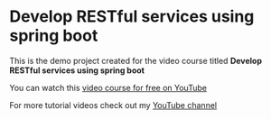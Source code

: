 # Develop RESTful services using spring boot

This is the demo project created for the video course titled **Develop RESTful services using spring boot**

You can watch this [video course for free on YouTube](https://youtu.be/Mz0Qvna7j94)


For more tutorial videos check out my [YouTube channel](https://www.youtube.com/channel/UCv5p6Zh6Sh6Pd7BQjgcNWog?sub_confirmation=1
)
